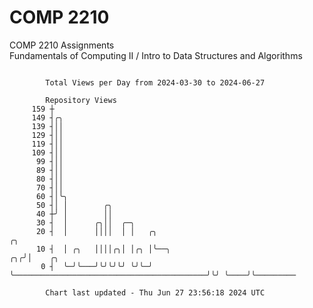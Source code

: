 # COMP 2210
COMP 2210 Assignments  
Fundamentals of Computing II / Intro to Data Structures and Algorithms

```

        Total Views per Day from 2024-03-30 to 2024-06-27

        Repository Views
     159 ┼
     149 ┤╭╮
     139 ┤││
     129 ┤││
     119 ┤││
     109 ┤││
      99 ┤││
      89 ┤││
      80 ┤││
      70 ┤││
      60 ┤│╰╮
      50 ┤│ │        ╭╮
      40 ┼╯ │        ││
      30 ┤  │      ╭╮││  ╭─╮
      20 ┤  │      ││││  │ │   ╭╮                                                 ╭╮
      10 ┤  │ ╭╮   ││││╭╮│ │╭╮ │╰──╮                                           ╭╮╭╯│    ╭╮
       0 ┤  ╰─╯╰───╯╰╯╰╯╰╯ ╰╯╰─╯   ╰───────────────────────────────────────────╯╰╯ ╰────╯╰─────────

        Chart last updated - Thu Jun 27 23:56:18 2024 UTC
        
```
